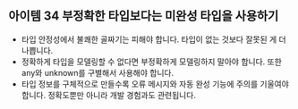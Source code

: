 ## 아이템 34 부정확한 타입보다는 미완성 타입을 사용하기

- 타입 안정성에서 불쾌한 골짜기는 피해야 합니다. 타입이 없는 것보다 잘못된 게 더 나쁩니다.
- 정확하게 타입을 모델링할 수 없다면 부정확하게 모델링하지 말아야 합니다. 또한 any와 unknown를 구별해서 사용해야 합니다.
- 타입 정보를 구체적으로 만들수록 오류 메시지와 자동 완성 기능에 주의를 기울여야 합니다. 정확도뿐만 아니라 개발 경험과도 관련됩니다.